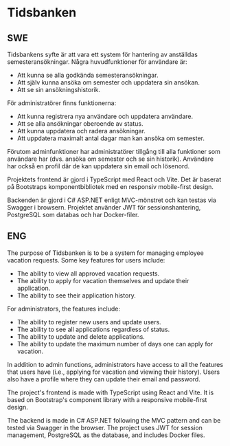 # Tidsbanken

## SWE

Tidsbankens syfte är att vara ett system för hantering av anställdas semesteransökningar. Några huvudfunktioner för användare är:

- Att kunna se alla godkända semesteransökningar.
- Att själv kunna ansöka om semester och uppdatera sin ansökan.
- Att se sin ansökningshistorik.

För administratörer finns funktionerna:

- Att kunna registrera nya användare och uppdatera användare.
- Att se alla ansökningar oberoende av status.
- Att kunna uppdatera och radera ansökningar.
- Att uppdatera maximalt antal dagar man kan ansöka om semester.

Förutom adminfunktioner har administratörer tillgång till alla funktioner som användare har (dvs. ansöka om semester och se sin historik). Användare har också en profil där de kan uppdatera sin email och lösenord.

Projektets frontend är gjord i TypeScript med React och Vite. Det är baserat på Bootstraps komponentbibliotek med en responsiv mobile-first design.

Backenden är gjord i C# ASP.NET enligt MVC-mönstret och kan testas via Swagger i browsern. Projektet använder JWT för sessionshantering, PostgreSQL som databas och har Docker-filer.

## ENG

The purpose of Tidsbanken is to be a system for managing employee vacation requests. Some key features for users include:

- The ability to view all approved vacation requests.
- The ability to apply for vacation themselves and update their application.
- The ability to see their application history.

For administrators, the features include:

- The ability to register new users and update users.
- The ability to see all applications regardless of status.
- The ability to update and delete applications.
- The ability to update the maximum number of days one can apply for vacation.

In addition to admin functions, administrators have access to all the features that users have (i.e., applying for vacation and viewing their history). Users also have a profile where they can update their email and password.

The project's frontend is made with TypeScript using React and Vite. It is based on Bootstrap's component library with a responsive mobile-first design.

The backend is made in C# ASP.NET following the MVC pattern and can be tested via Swagger in the browser. The project uses JWT for session management, PostgreSQL as the database, and includes Docker files.
